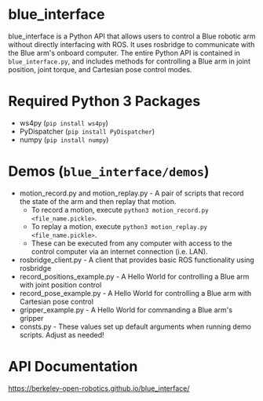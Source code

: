 # blue_interface
blue_interface is a Python API that allows users to control a Blue robotic arm without directly interfacing with ROS. It uses rosbridge to communicate with the Blue arm's onboard computer. The entire Python API is contained in `blue_interface.py`, and includes methods for controlling a Blue arm in joint position, joint torque, and Cartesian pose control modes.

# Required Python 3 Packages
  - ws4py (`pip install ws4py`)
  - PyDispatcher (`pip install PyDispatcher`)
  - numpy (`pip install numpy`)

# Demos (`blue_interface/demos`)
  - motion_record.py and motion_replay.py - A pair of scripts that record the state of the arm and then replay that motion.
    - To record a motion, execute `python3 motion_record.py <file_name.pickle>`.
    - To replay a motion, execute `python3 motion_replay.py <file_name.pickle>`.
    - These can be executed from any computer with access to the control computer via an internet connection (i.e. LAN).
  - rosbridge_client.py - A client that provides basic ROS functionality using rosbridge
  - record_positions_example.py - A Hello World for controlling a Blue arm with joint position control
  - record_pose_example.py - A Hello World for controlling a Blue arm with Cartesian pose control
  - gripper_example.py - A Hello World for commanding a Blue arm's gripper
  - consts.py - These values set up default arguments when running demo scripts. Adjust as needed!

# API Documentation
https://berkeley-open-robotics.github.io/blue_interface/
  
